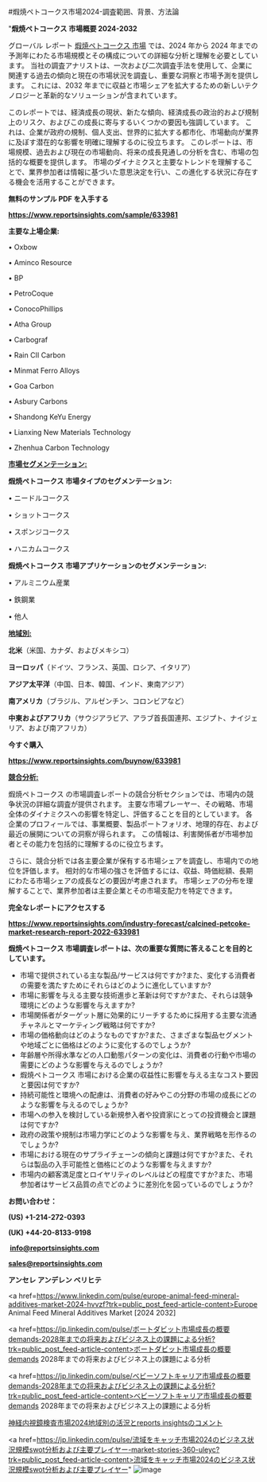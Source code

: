 #煆焼ペトコークス市場2024-調査範囲、背景、方法論

"<strong>煆焼ペトコークス 市場概要 2024-2032</strong>

グローバル レポート <a href=https://www.reportsinsights.com/sample/633981>煆焼ペトコークス 市場</a> では、2024 年から 2024 年までの予測年にわたる市場規模とその構成についての詳細な分析と理解を必要としています。 当社の調査アナリストは、一次および二次調査手法を使用して、企業に関連する過去の傾向と現在の市場状況を調査し、重要な洞察と市場予測を提供します。 これには、2032 年までに収益と市場シェアを拡大​​するための新しいテクノロジーと革新的なソリューションが含まれています。

このレポートでは、経済成長の現状、新たな傾向、経済成長の政治的および規制上のリスク、およびこの成長に寄与するいくつかの要因も強調しています。 これは、企業が政府の規制、個人支出、世界的に拡大する都市化、市場動向が業界に及ぼす潜在的な影響を明確に理解するのに役立ちます。 このレポートは、市場規模、過去および現在の市場動向、将来の成長見通しの分析を含む、市場の包括的な概要を提供します。 市場のダイナミクスと主要なトレンドを理解することで、業界参加者は情報に基づいた意思決定を行い、この進化する状況に存在する機会を活用することができます。

<strong><b>無料のサンプル PDF を入手する</b></strong>

<a href=https://www.reportsinsights.com/sample/633981><strong><u>https://www.reportsinsights.com/sample/633981</u></strong></a>

<strong>主要な上場企業:</strong>

• Oxbow

• Aminco Resource

• BP

• PetroCoque

• ConocoPhillips

• Atha Group

• Carbograf

• Rain CII Carbon

• Minmat Ferro Alloys

• Goa Carbon

• Asbury Carbons

• Shandong KeYu Energy

• Lianxing New Materials Technology

• Zhenhua Carbon Technology

<strong><u>市場セグメンテーション</u></strong><strong><u>:</u></strong>

<strong>煆焼ペトコークス 市場タイプのセグメンテーション:</strong>

• ニードルコークス

• ショットコークス

• スポンジコークス

• ハニカムコークス

<strong>煆焼ペトコークス 市場アプリケーションのセグメンテーション:</strong>

• アルミニウム産業

• 鉄鋼業

• 他人

<strong><u>地域別</u></strong><strong><u>:</u></strong>

<strong>北米</strong>（米国、カナダ、およびメキシコ）

<strong>ヨーロッパ</strong>（ドイツ、フランス、英国、ロシア、イタリア）

<strong>アジア太平洋</strong>（中国、日本、韓国、インド、東南アジア）

<strong>南アメリカ</strong>（ブラジル、アルゼンチン、コロンビアなど）

<strong>中東およびアフリカ</strong>（サウジアラビア、アラブ首長国連邦、エジプト、ナイジェリア、および南アフリカ）

<strong>今すぐ購入</strong>

<a href=https://www.reportsinsights.com/buynow/633981><strong><u>https://www.reportsinsights.com/buynow/633981</u></strong></a>

<strong><u>競合分析:</u></strong>

煆焼ペトコークス の市場調査レポートの競合分析セクションでは、市場内の競争状況の詳細な調査が提供されます。 主要な市場プレーヤー、その戦略、市場全体のダイナミクスへの影響を特定し、評価することを目的としています。 各企業のプロフィールでは、事業概要、製品ポートフォリオ、地理的存在、および最近の展開についての洞察が得られます。 この情報は、利害関係者が市場参加者とその能力を包括的に理解するのに役立ちます。

さらに、競合分析では各主要企業が保有する市場シェアを調査し、市場内での地位を評価します。 相対的な市場の強さを評価するには、収益、時価総額、長期にわたる市場シェアの成長などの要因が考慮されます。 市場シェアの分布を理解することで、業界参加者は主要企業とその市場支配力を特定できます。

<strong>完全なレポートにアクセスする</strong>

<a href=https://www.reportsinsights.com/industry-forecast/calcined-petcoke-market-research-report-2022-633981><strong><u><b>https://www.reportsinsights.com/industry-forecast/calcined-petcoke-market-research-report-2022-633981</b></u></strong></a>

<strong><b>煆焼ペトコークス 市場調査レポートは、次の重要な質問に答えることを目的としています。</b></strong>
<ul>
  <li>市場で提供されている主な製品/サービスは何ですか?また、変化する消費者の需要を満たすためにそれらはどのように進化していますか?</li>
  <li>市場に影響を与える主要な技術進歩と革新は何ですか?また、それらは競争環境にどのような影響を与えますか?</li>
  <li>市場関係者がターゲット層に効果的にリーチするために採用する主要な流通チャネルとマーケティング戦略は何ですか?</li>
  <li>市場の価格動向はどのようなものですか?また、さまざまな製品セグメントや地域ごとに価格はどのように変化するのでしょうか?</li>
  <li>年齢層や所得水準などの人口動態パターンの変化は、消費者の行動や市場の需要にどのような影響を与えるのでしょうか?</li>
  <li>煆焼ペトコークス 市場における企業の収益性に影響を与える主なコスト要因と要因は何ですか?</li>
  <li>持続可能性と環境への配慮は、消費者の好みやこの分野の市場の成長にどのような影響を与えるのでしょうか?</li>
  <li>市場への参入を検討している新規参入者や投資家にとっての投資機会と課題は何ですか?</li>
  <li>政府の政策や規制は市場力学にどのような影響を与え、業界戦略を形作るのでしょうか?</li>
  <li>市場における現在のサプライチェーンの傾向と課題は何ですか?また、それらは製品の入手可能性と価格にどのような影響を与えますか?</li>
  <li>市場内の顧客満足度とロイヤリティのレベルはどの程度ですか?また、市場参加者はサービス品質の点でどのように差別化を図っているのでしょうか?</li>
</ul>
<strong>お問い合わせ：</strong>

<strong>(US) +1-214-272-0393</strong>

<strong>(UK) +44-20-8133-9198</strong>

<strong> </strong><a href=info@reportsinsights.com><strong><u>info@reportsinsights.com</u></strong></a>

<a href=sales@reportsinsights.com><strong><u>sales@reportsinsights.com</u></strong></a>

<strong>アンセレ アンデレン ベリヒテ</strong>

<a href=https://www.linkedin.com/pulse/europe-animal-feed-mineral-additives-market-2024-hvvzf?trk=public_post_feed-article-content>Europe Animal Feed Mineral Additives Market [2024 2032]</a>

<a href=https://jp.linkedin.com/pulse/ボートダビット市場成長の概要demands-2028年までの将来およびビジネス上の課題による分析?trk=public_post_feed-article-content>ボートダビット市場成長の概要demands 2028年までの将来およびビジネス上の課題による分析</a>

<a href=https://jp.linkedin.com/pulse/ベビーソフトキャリア市場成長の概要demands-2028年までの将来およびビジネス上の課題による分析?trk=public_post_feed-article-content>ベビーソフトキャリア市場成長の概要demands 2028年までの将来およびビジネス上の課題による分析</a>

<a href=https://www.linkedin.com/pulse/神経内視鏡検査市場2024地域別の活況とreports-insightsのコメント-reports-insights-expert-wczff/>神経内視鏡検査市場2024地域別の活況とreports insightsのコメント</a>

<a href=https://jp.linkedin.com/pulse/流域をキャッチ市場2024のビジネス状況規模swot分析および主要プレイヤー-market-stories-360-uleyc?trk=public_post_feed-article-content>流域をキャッチ市場2024のビジネス状況規模swot分析および主要プレイヤー</a>"
![image](https://github.com/aanak123/RIMarketer1/assets/158471119/9f1b6ae2-cd93-49b3-aadb-458eebb9ae18)

